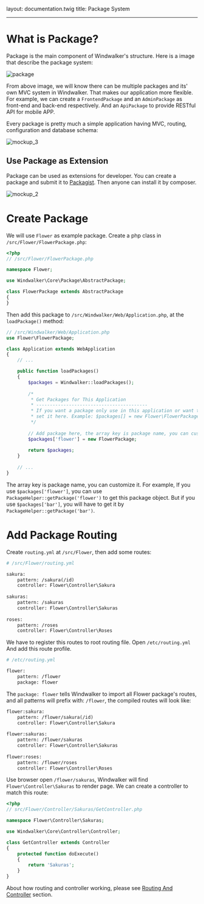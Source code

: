 layout: documentation.twig
title: Package System

---

# What is Package?

Package is the main component of Windwalker's structure. Here is a image that describe the package system:

![package](https://cloud.githubusercontent.com/assets/1639206/5579031/b4c50ed8-906e-11e4-8964-a1f2d949fc88.png)

From above image, we will know there can be multiple packages and its' own MVC system in Windwalker. That makes our application
 more flexible. For example, we can create a `FrontendPackage` and an `AdminPackage` as front-end and back-end respectively.
 And an `ApiPackage` to provide RESTful API for mobile APP.
 
Every package is pretty much a simple application having MVC, routing, configuration and database schema:

![mockup_3](https://cloud.githubusercontent.com/assets/1639206/5579086/ff7483ea-906f-11e4-9663-31c9276493af.png)
  
## Use Package as Extension

Package can be used as extensions for developer. You can create a package and submit it to [Packagist](https://packagist.org/).
Then anyone can install it by composer.

![mockup_2](https://cloud.githubusercontent.com/assets/1639206/5579085/ff715d8c-906f-11e4-92dc-43c3839e0ef8.png)

# Create Package

We will use `Flower` as example package. Create a php class in `/src/Flower/FlowerPackage.php`:

``` php
<?php
// /src/Flower/FlowerPackage.php

namespace Flower;

use Windwalker\Core\Package\AbstractPackage;

class FlowerPackage extends AbstractPackage
{
}
```

Then add this package to `/src/Windwalker/Web/Application.php`, at the `loadPackage()` method:

``` php
// /src/Windwalker/Web/Application.php
use Flower\FlowerPackage;

class Application extends WebApplication
{
    // ...

    public function loadPackages()
    {
        $packages = Windwalker::loadPackages();
    
        /*
         * Get Packages for This Application
         * -----------------------------------------
         * If you want a package only use in this application or want to override a global package,
         * set it here. Example: $packages[] = new Flower\FlowerPackage;
         */
    
        // Add package here, the array key is package name, you can customize it.
        $packages['flower'] = new FlowerPackage;
    
        return $packages;
    }
    
    // ...
}
```

The array key is package name, you can customize it. For example, If you use `$packages['flower']`, you can use `PackageHelper::getPackage('flower')`
to get this package object. But if you use `$packages['bar']`, you will have to get it by  `PackageHelper::getPackage('bar')`.

# Add Package Routing

Create `routing.yml` at `/src/Flower`, then add some routes:

``` apache
# /src/Flower/routing.yml

sakura:
    pattern: /sakura(/id)
    controller: Flower\Controller\Sakura
    
sakuras:
    pattern: /sakuras
    controller: Flower\Controller\Sakuras
    
roses:
    pattern: /roses
    controller: Flower\Controller\Roses
```

We have to register this routes to root routing file. Open `/etc/routing.yml` And add this route profile.

``` apache
# /etc/routing.yml

flower:
    pattern: /flower
    package: flower
```

The `package: flower` tells Windwalker to import all Flower package's routes, and all patterns will prefix with: `/flower`, 
the compiled routes will look like:

``` html
flower:sakura:
    pattern: /flower/sakura(/id)
    controller: Flower\Controller\Sakura
    
flower:sakuras:
    pattern: /flower/sakuras
    controller: Flower\Controller\Sakuras
    
flower:roses:
    pattern: /flower/roses
    controller: Flower\Controller\Roses
```

Use browser open `/flower/sakuras`, Windwalker will find `Flower\Controller\Sakuras` to render page. We can create a controller to match this route:

``` php
<?php
// src/Flower/Controller/Sakuras/GetController.php

namespace Flower\Controller\Sakuras;

use Windwalker\Core\Controller\Controller;

class GetController extends Controller
{
	protected function doExecute()
	{
		return 'Sakuras';
	}
}
```

About how routing and controller working, please see [Routing And Controller](routing-controller.html) section.
